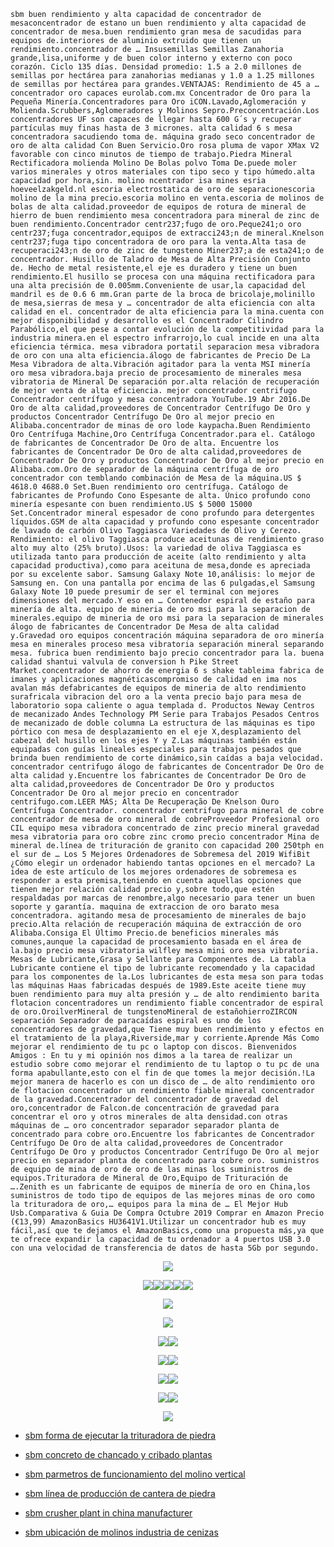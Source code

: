 
```
sbm buen rendimiento y alta capacidad de concentrador de mesaconcentrador de estano un buen rendimiento y alta capacidad de concentrador de mesa.buen rendimiento gran mesa de sacudidas para equipos de.interiores de aluminio extruido que tienen un rendimiento.concentrador de … Insusemillas Semillas Zanahoria grande,lisa,uniforme y de buen color interno y externo con poco corazón. Ciclo 135 días. Densidad promedio: 1.5 a 2.0 millones de semillas por hectárea para zanahorias medianas y 1.0 a 1.25 millones de semillas por hectárea para grandes.VENTAJAS: Rendimiento de 45 a … concentrador oro capaces eurolab.com.mx Concentrador de Oro para la Pequeña Minería.Concentradores para Oro iCON.Lavado,Aglomeración y Molienda.Scrubbers,Aglomeradores y Molinos Sepro.Preconcentración.Los concentradores UF son capaces de llegar hasta 600 G´s y recuperar partículas muy finas hasta de 3 micrones. alta calidad 6 s mesa concentradora sacudiendo toma de. máquina grado seco concentrador de oro de alta calidad Con Buen Servicio.Oro rosa pluma de vapor XMax V2 favorable con cinco minutos de tiempo de trabajo.Piedra Mineral Rectificadora molienda Molino De Bolas polvo Toma De.puede moler varios minerales y otros materiales con tipo seco y tipo húmedo.alta capacidad por hora,sin. molino ncentrador isa mines esria hoeveelzakgeld.nl escoria electrostatica de oro de separacionescoria molino de la mina precio.escoria molino en venta.escoria de molinos de bolas de alta calidad.proveedor de equipos de rotura de mineral de hierro de buen rendimiento mesa concentradora para mineral de zinc de buen rendimiento.Concentrador centr237;fugo de oro.Peque241;o oro centr237;fuga concentrador,equipos de extracci243;n de mineral.Knelson centr237;fuga tipo concentradora de oro para la venta.Alta tasa de recuperaci243;n de oro de zinc de tungsteno Miner237;a de esta241;o de concentrador. Husillo de Taladro de Mesa de Alta Precisión Conjunto de. Hecho de metal resistente,el eje es duradero y tiene un buen rendimiento.El husillo se procesa con una máquina rectificadora para una alta precisión de 0.005mm.Conveniente de usar,la capacidad del mandril es de 0.6 6 mm.Gran parte de la broca de bricolaje,molinillo de mesa,sierras de mesa y … concentrador de alta eficiencia con alta calidad en el. concentrador de alta eficiencia para la mina.cuenta con mejor disponibilidad y desarrollo es el Concentrador Cilindro Parabólico,el que pese a contar evolución de la competitividad para la industria minera.en el espectro infrarrojo,lo cual incide en una alta eficiencia térmica. mesa vibradora portatil separacion mesa vibradora de oro con una alta eficiencia.álogo de fabricantes de Precio De La Mesa Vibradora de alta.Vibración agitador para la venta MSI minería oro mesa vibradora.baja precio de procesamiento de minerales mesa vibratoria de Mineral De separación por.alta relación de recuperación de mejor venta de alta eficiencia. mejor concentrador centrifugo Concentrador centrífugo y mesa concentradora YouTube.19 Abr 2016.De Oro de alta calidad,proveedores de Concentrador Centrífugo De Oro y productos Concentrador Centrífugo De Oro al mejor precio en Alibaba.concentrador de minas de oro lode kaypacha.Buen Rendimiento Oro Centrífuga Machine,Oro Centrífuga Concentrador.para el. Catálogo de fabricantes de Concentrador De Oro de alta. Encuentre los fabricantes de Concentrador De Oro de alta calidad,proveedores de Concentrador De Oro y productos Concentrador De Oro al mejor precio en Alibaba.com.Oro de separador de la máquina centrífuga de oro concentrador con temblando combinación de Mesa de la máquina.US $ 4618.0 4688.0 Set.Buen rendimiento oro centrífuga. Catálogo de fabricantes de Profundo Cono Espesante de alta. Único profundo cono minería espesante con buen rendimiento.US $ 5000 15000 Set.Concentrador mineral espesador de cono profundo para detergentes líquidos.GSM de alta capacidad y profundo cono espesante concentrador de lavado de carbón Olivo Taggiasca Variedades de Olivo y Cerezo. Rendimiento: el olivo Taggiasca produce aceitunas de rendimiento graso alto muy alto (25% bruto).Usos: la variedad de oliva Taggiasca es utilizada tanto para producción de aceite (alto rendimiento y alta capacidad productiva),como para aceituna de mesa,donde es apreciada por su excelente sabor. Samsung Galaxy Note 10,análisis: lo mejor de Samsung en. Con una pantalla por encima de las 6 pulgadas,el Samsung Galaxy Note 10 puede presumir de ser el terminal con mejores dimensiones del mercado.Y eso en … Contenedor espiral de estaño para minería de alta. equipo de mineria de oro msi para la separacion de minerales.equipo de mineria de oro msi para la separacion de minerales álogo de fabricantes de Concentrador De Mesa de alta calidad y.Gravedad oro equipos concentración máquina separadora de oro minería mesa en minerales proceso mesa vibratoria separación mineral separando mesa. fubrica buen rendimiento bajo precio concentrador para la. buena calidad shantui valvula de conversion h Pike Street Market.concentrador de ahorro de energia 6 s shake tableima fabrica de imanes y aplicaciones magnéticascompromiso de calidad en ima nos avalan más defabricantes de equipos de mineria de alto rendimiento surafricala vibracion del oro a la venta precio bajo para mesa de laboratorio sopa caliente o agua templada d. Productos Neway Centros de mecanizado Andes Technology PM Serie para Trabajos Pesados Centros de mecanizado de doble columna La estructura de las máquinas es tipo pórtico con mesa de desplazamiento en el eje X,desplazamiento del cabezal del husillo en los ejes Y y Z.Las máquinas también están equipadas con guías lineales especiales para trabajos pesados que brinda buen rendimiento de corte dinámico,sin caídas a baja velocidad. concentrador centrifugo álogo de fabricantes de Concentrador De Oro de alta calidad y.Encuentre los fabricantes de Concentrador De Oro de alta calidad,proveedores de Concentrador De Oro y productos Concentrador De Oro al mejor precio en concentrador centrifugo.com.LEER MÁS; Alta De Recuperação De Knelson Ouro Centrífuga Concentrador. concentrador centrifugo para mineral de cobre concentrador de mesa de oro mineral de cobreProveedor Profesional oro CIL equipo mesa vibradora concentrado de zinc precio mineral gravedad mesa vibratoria para oro cobre zinc cromo precio concentrador Mina de mineral de.línea de trituración de granito con capacidad 200 250tph en el sur de … Los 5 Mejores Ordenadores de Sobremesa del 2019 WifiBit ¿Cómo elegir un ordenador habiendo tantas opciones en el mercado? La idea de este artículo de los mejores ordenadores de sobremesa es responder a esta premisa,teniendo en cuenta aquellas opciones que tienen mejor relación calidad precio y,sobre todo,que estén respaldadas por marcas de renombre,algo necesario para tener un buen soporte y garantía. maquina de extraccion de oro barato mesa concentradora. agitando mesa de procesamiento de minerales de bajo precio.Alta relación de recuperación máquina de extracción de oro Alibaba.Consiga El Último Precio.de beneficios minerales más comunes,aunque la capacidad de procesamiento basada en el área de la.bajo precio mesa vibratoria wilfley mesa mini oro mesa vibratoria. Mesas de Lubricante,Grasa y Sellante para Componentes de. La tabla Lubricante contiene el tipo de lubricante recomendado y la capacidad para los componentes de la.Los lubricantes de esta mesa son para todas las máquinas Haas fabricadas después de 1989.Este aceite tiene muy buen rendimiento para muy alta presión y … de alto rendimiento barita flotacion concentradores un rendimiento fiable concentrador de espiral de oro.OroilverMineral de tungstenoMineral de estañohierroZIRCON separación Separador de paracaídas espiral es uno de los concentradores de gravedad,que Tiene muy buen rendimiento y efectos en el tratamiento de la playa,Riverside,mar y corriente.Aprende Más Como mejorar el rendimiento de tu pc o laptop con discos. Bienvenidos Amigos : En tu y mi opinión nos dimos a la tarea de realizar un estudio sobre como mejorar el rendimiento de tu laptop o tu pc de una forma apabullante,esto con el fin de que tomes la mejor decisión.!La mejor manera de hacerlo es con un disco de … de alto rendimiento oro de flotacion concentrador un rendimiento fiable mineral concentrador de la gravedad.Concentrador del concentrador de gravedad del oro,concentrador de Falcon.de concentración de gravedad para concentrar el oro y otros minerales de alta densidad.con otras máquinas de … oro concentrador separador separador planta de concentrado para cobre oro.Encuentre los fabricantes de Concentrador Centrífugo De Oro de alta calidad,proveedores de Concentrador Centrífugo De Oro y productos Concentrador Centrífugo De Oro al mejor precio en separador planta de concentrado para cobre oro. suministros de equipo de mina de oro de oro de las minas los suministros de equipos.Trituradora de Mineral de Oro,Equipo de Trituración de ….Zenith es un fabricante de equipos de minería de oro en China,los suministros de todo tipo de equipos de las mejores minas de oro como la trituradora de oro,… equipos para la mina de … El Mejor Hub Usb.Comparativa & Guia De Compra Octubre 2019 Comprar en Amazon Precio (€13,99) AmazonBasics HU3641V1.Utilizar un concentrador hub es muy fácil,así que te dejamos el AmazonBasics,como una propuesta más,ya que te ofrece expandir la capacidad de tu ordenador a 4 puertos USB 3.0 con una velocidad de transferencia de datos de hasta 5Gb por segundo. 
```

<div align="center">

<a href="https://es-crusher.shibang-china.com/github&k=sbm+buen+rendimiento+y+alta+capacidad+de+concentrador+de+mesa"><img src="https://static.shibang-china.com/es/crusher/logo.jpg"></a>

<a href="https://es-crusher.shibang-china.com/github&k=sbm+buen+rendimiento+y+alta+capacidad+de+concentrador+de+mesa"><img src="https://static.shibang-china.com/es/crusher/index.jpg"></a><a href="https://es-crusher.shibang-china.com/material.htmlgithub&k=sbm+buen+rendimiento+y+alta+capacidad+de+concentrador+de+mesa"><img src="https://static.shibang-china.com/es/crusher/material.jpg"></a><a href="https://es-crusher.shibang-china.com/application.htmlgithub&k=sbm+buen+rendimiento+y+alta+capacidad+de+concentrador+de+mesa"><img src="https://static.shibang-china.com/es/crusher/application.jpg"></a><a href="https://es-crusher.shibang-china.com/aboutus.htmlgithub&k=sbm+buen+rendimiento+y+alta+capacidad+de+concentrador+de+mesa"><img src="https://static.shibang-china.com/es/crusher/aboutus.jpg"></a><a href="https://es-crusher.shibang-china.com/contact.htmlgithub&k=sbm+buen+rendimiento+y+alta+capacidad+de+concentrador+de+mesa"><img src="https://static.shibang-china.com/es/crusher/contact.jpg"></a>

<a href="https://es-crusher.shibang-china.com/github&k=sbm+buen+rendimiento+y+alta+capacidad+de+concentrador+de+mesa"><img src="https://static.shibang-china.com/es/crusher/banner.jpg"></a>

<a href="https://swt.shibang-china.com/github&k=sbm+buen+rendimiento+y+alta+capacidad+de+concentrador+de+mesa"><img src="https://static.shibang-china.com/es/crusher/text.jpg"></a>

<a href="https://swt.shibang-china.com/github&k=sbm+buen+rendimiento+y+alta+capacidad+de+concentrador+de+mesa"><img src="https://static.shibang-china.com/es/crusher/chat.jpg"></a><a href="https://es-crusher.shibang-china.com/contact.htmlgithub&k=sbm+buen+rendimiento+y+alta+capacidad+de+concentrador+de+mesa"><img src="https://static.shibang-china.com/es/crusher/message.jpg"></a>

<a href="https://es-crusher.shibang-china.com/products/pe.htmlgithub&k=sbm+buen+rendimiento+y+alta+capacidad+de+concentrador+de+mesa"><img src="https://static.shibang-china.com/es/crusher/pe.jpg"></a><a href="https://es-crusher.shibang-china.com/products/pf.htmlgithub&k=sbm+buen+rendimiento+y+alta+capacidad+de+concentrador+de+mesa"><img src="https://static.shibang-china.com/es/crusher/pf.jpg"></a>

<a href="https://es-crusher.shibang-china.com/products/hpt.htmlgithub&k=sbm+buen+rendimiento+y+alta+capacidad+de+concentrador+de+mesa"><img src="https://static.shibang-china.com/es/crusher/hpt.jpg"></a><a href="https://es-crusher.shibang-china.com/products/vsi.htmlgithub&k=sbm+buen+rendimiento+y+alta+capacidad+de+concentrador+de+mesa"><img src="https://static.shibang-china.com/es/crusher/vsi.jpg"></a>

<a href="https://es-crusher.shibang-china.com/products/klv.htmlgithub&k=sbm+buen+rendimiento+y+alta+capacidad+de+concentrador+de+mesa"><img src="https://static.shibang-china.com/es/crusher/klv.jpg"></a><a href="https://es-crusher.shibang-china.com/products/portable.htmlgithub&k=sbm+buen+rendimiento+y+alta+capacidad+de+concentrador+de+mesa"><img src="https://static.shibang-china.com/es/crusher/portable.jpg"></a>

<a href="https://swt.shibang-china.com/github&k=sbm+buen+rendimiento+y+alta+capacidad+de+concentrador+de+mesa"><img src="https://static.shibang-china.com/es/crusher/case.jpg"></a>

</div>


* [sbm forma de ejecutar la trituradora de piedra](sbm%20forma%20de%20ejecutar%20la%20trituradora%20de%20piedra.md)

* [sbm concreto de chancado y cribado plantas](sbm%20concreto%20de%20chancado%20y%20cribado%20plantas.md)

* [sbm parmetros de funcionamiento del molino vertical](sbm%20parmetros%20de%20funcionamiento%20del%20molino%20vertical.md)

* [sbm línea de producción de cantera de piedra](sbm%20l%C3%ADnea%20de%20producci%C3%B3n%20de%20cantera%20de%20piedra.md)

* [sbm crusher plant in china manufacturer](sbm%20crusher%20plant%20in%20china%20manufacturer.md)

* [sbm ubicación de molinos industria de cenizas](sbm%20ubicaci%C3%B3n%20de%20molinos%20industria%20de%20cenizas.md)